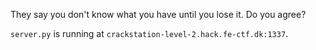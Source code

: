 They say you don't know what you have until you lose it.  Do you agree?

`server.py` is running at `crackstation-level-2.hack.fe-ctf.dk:1337`.